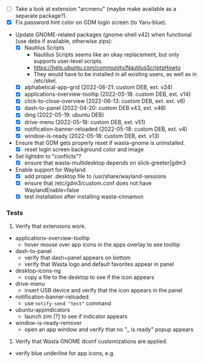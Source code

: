 - [ ] Take a look at extension "arcmenu" (maybe make available as a separate package?).
- [x] Fix password hint color on GDM login screen (to Yaru-blue).
- Update GNOME-related packages (gnome-shell v42) when functional (use debs if available, otherwise zips):
  - [x] Nautilus Scripts
    - Nautilus Scripts seems like an okay replacement, but only supports user-level scripts.
    - https://help.ubuntu.com/community/NautilusScriptsHowto
    - They would have to be installed in all existing users, as well as in /etc/skel.
  - [x] alphabetical-app-grid (2022-06-21: custom DEB, ext. v24)
  - [x] applications-overview-tooltip (2022-05-18: custom DEB, ext. v14)
  - [x] click-to-close-overview (2022-06-13: custom DEB, ext. ext. v6)
  - [x] dash-to-panel (2022-04-20: custom DEB v43, ext. v48)
  - [x] ding (2022-05-19: ubuntu DEB)
  - [x] drive-menu (2022-05-18: custom DEB, ext. v51)
  - [x] notification-banner-reloaded (2022-05-18: custom DEB, ext. v4)
  - [x] window-is-ready (2022-05-18: custom DEB, ext. v13)
- Ensure that GDM gets properly reset if wasta-gnome is uninstalled.
  - [x] reset login screen background color and image
- Set lightdm to "conflicts"?
  - [x] ensure that wasta-multidesktop depends on slick-greeter|gdm3
- Enable support for Wayland
  - [x] add proper .desktop file to /usr/share/wayland-sessions
  - [x] ensure that /etc/gdm3/custom.conf does not have WaylandEnable=false
  - [x] test installation after installing wasta-cinnamon

### Tests
1. Verify that extensions work.
  - applications-overview-tooltip
    - hover mouse over app icons in the apps overlay to see tooltip
  - dash-to-panel
    - verify that dash+panel appears on bottom
    - verify that Wasta logo and default favorites appear in panel
  - desktop-icons-ng
    - copy a file to the desktop to see if the icon appears
  - drive-menu
    - insert USB device and verify that the icon appears in the panel
  - notification-banner-reloaded
    - use ```notify-send "test"``` command
  - ubuntu-appindicators
    - launch zim [?] to see if indicator appears
  - window-is-ready-remover
    - open an app window and verify that no "_ is ready" popup appears
1. Verify that Wasta GNOME dconf customizations are applied.
  - verify blue underline for app icons, e.g.
